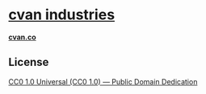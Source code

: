 # [cvan industries](https://cvan.co/)

**[cvan.co](https://cvan.co/)**


## License

[CC0 1.0 Universal (CC0 1.0) — Public Domain Dedication](https://creativecommons.org/publicdomain/zero/1.0/)

